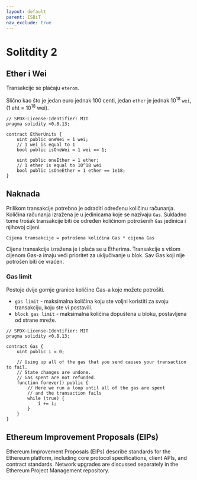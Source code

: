 ```yaml
---
layout: default
parent: ISBiT
nav_exclude: true
---
```


# Solitdity 2

## Ether i Wei

Transakcije se plaćaju `eterom`.

Slično kao što je jedan euro jednak 100 centi, jedan `ether` je jednak $10^18$ `wei`, (1 eht = $10^18$ wei).

```solidity
// SPDX-License-Identifier: MIT
pragma solidity <0.8.13;

contract EtherUnits {
    uint public oneWei = 1 wei;
    // 1 wei is equal to 1
    bool public isOneWei = 1 wei == 1;

    uint public oneEther = 1 ether;
    // 1 ether is equal to 10^18 wei
    bool public isOneEther = 1 ether == 1e18;
}
```

## Naknada

Prilikom transakcije potrebno je odraditi određenu količinu računanja. Količina računanja izražena je u jedinicama koje se nazivaju `Gas`. Sukladno tome trošak transakcije biti će određen količinom potrošenih `Gas` jedinica i njihovoj cijeni.

`Cijena transakcije = potrošena količina Gas * cijena Gas`

Cijena transakcije izražena je i plaća se u Etherima. Transakcije s višom cijenom Gas-a imaju veći prioritet za uključivanje u blok. Sav Gas koji nije potrošen biti će vraćen.

### Gas limit

Postoje dvije gornje granice količine Gas-a koje možete potrošiti.

- `gas limit` - maksimalna količina koju ste voljni koristiti za svoju transakciju, koju ste vi postavili.
- `block gas limit` - maksimalna količina dopuštena u bloku, postavljena od strane mreže.

```solidity
// SPDX-License-Identifier: MIT
pragma solidity <0.8.13;

contract Gas {
    uint public i = 0;

    // Using up all of the gas that you send causes your transaction to fail.
    // State changes are undone.
    // Gas spent are not refunded.
    function forever() public {
        // Here we run a loop until all of the gas are spent
        // and the transaction fails
        while (true) {
            i += 1;
        }
    }
}
```

## Ethereum Improvement Proposals (EIPs)

Ethereum Improvement Proposals (EIPs) describe standards for the Ethereum platform, including core protocol specifications, client APIs, and contract standards. Network upgrades are discussed separately in the Ethereum Project Management repository.
